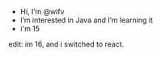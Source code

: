 -  Hi, I’m @wifv
-  I’m interested in Java and I’m learning it
-  i'm 15

edit: im 16, and i switched to react.
